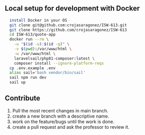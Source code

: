 ## Local setup for development with Docker

```bash
  install Docker in your OS
  git clone git@github.com:crojasaragonez/ISW-613.git
  git clone https://github.com/crojasaragonez/ISW-613
  cd ISW-613/quote-app
  docker run --rm \
    -u "$(id -u):$(id -g)" \
    -v $(pwd):/var/www/html \
    -w /var/www/html \
    laravelsail/php81-composer:latest \
    composer install --ignore-platform-reqs
  cp .env.example .env
  alias sail='bash vendor/bin/sail'
  sail npm run dev
  sail up
```

## Contribute


1. Pull the most recent changes in main branch.
1. create a new branch with a descriptive name.
1. work on the feature/bugs until the work is done.
1. create a pull request and ask the professor to review it.
